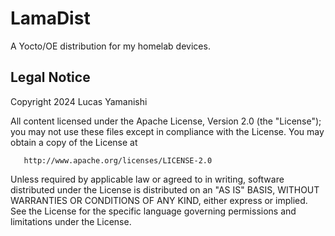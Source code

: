 <!-- SPDX-License-Identifier: Apache-2.0 -->
# LamaDist

A Yocto/OE distribution for my homelab devices.

## Legal Notice

   Copyright 2024 Lucas Yamanishi

   All content licensed under the Apache License, Version 2.0 (the "License");
   you may not use these files except in compliance with the License.
   You may obtain a copy of the License at

       http://www.apache.org/licenses/LICENSE-2.0

   Unless required by applicable law or agreed to in writing, software
   distributed under the License is distributed on an "AS IS" BASIS,
   WITHOUT WARRANTIES OR CONDITIONS OF ANY KIND, either express or implied.
   See the License for the specific language governing permissions and
   limitations under the License.

